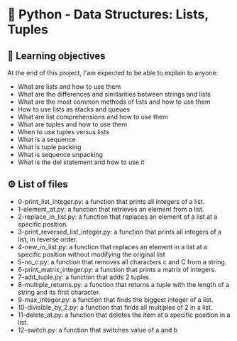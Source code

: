 # :snake: Python - Data Structures: Lists, Tuples

## 📖 Learning objectives
At the end of this project, I'am expected to be able to explain to anyone:

- What are lists and how to use them
- What are the differences and similarities between strings and lists
- What are the most common methods of lists and how to use them
- How to use lists as stacks and queues
- What are list comprehensions and how to use them
- What are tuples and how to use them
- When to use tuples versus lists
- What is a sequence
- What is tuple packing
- What is sequence unpacking
- What is the del statement and how to use it

## ⚙️ List of files
- 0-print_list_integer.py: a function that prints all integers of a list.
- 1-element_at.py: a function that retrieves an element from a list.
- 2-replace_in_list.py: a function that replaces an element of a list at a specific position.
- 3-print_reversed_list_integer.py: a function that prints all integers of a list, in reverse order.
- 4-new_in_list.py: a function that replaces an element in a list at a specific position without modifying the original list
- 5-no_c.py: a function that removes all characters c and C from a string.
- 6-print_matrix_integer.py: a function that prints a matrix of integers.
- 7-add_tuple.py: a function that adds 2 tuples.
- 8-multiple_returns.py: a function that returns a tuple with the length of a string and its first character.
- 9-max_integer.py: a function that finds the biggest integer of a list.
- 10-divisible_by_2.py: a function that finds all multiples of 2 in a list.
- 11-delete_at.py: a function that deletes the item at a specific position in a list.
- 12-switch.py: a function that switches value of a and b
